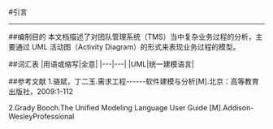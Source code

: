 #引言

---

##编制目的
本文档描述了对团队管理系统（TMS）当中复杂业务过程的分析，主要通过 UML 活动图（Activity Diagram）的形式来表现业务过程的模型。


##词汇表
|用语或缩写|全意|
|---|---|
|UML|统一建模语言|

##参考文献
1.骆斌，丁二玉.需求工程------软件建模与分析[M].北京：高等教育出版社，2009:1-112

2.Grady Booch.The Unified Modeling Language User Guide [M].Addison-WesleyProfessional

